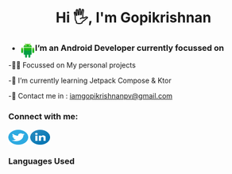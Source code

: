 <H1 align="center">Hi 🖐️, I'm Gopikrishnan</H1>
<ul>
<li>
<img align="left" src="https://raw.githubusercontent.com/goputtanz/goputtanz/main/images/android.svg" alt="icon" width="30px"/>
<H3>I’m an Android Developer currently focussed on</H3>
</li>
</ul>
-👨‍💻 Focussed on My personal projects

-🌱 I’m currently learning Jetpack Compose & Ktor

-🤙 Contact me in : iamgopikrishnanpv@gmail.com
<h3 align="left">Connect with me:</h3>
<p align="left">
<a href="https://twitter.com/Gopikrishnnpv" target="blank"><img align="center" src="https://raw.githubusercontent.com/goputtanz/goputtanz/main/images/twitter.svg" alt="gopi" height="30" width="40" /></a>
<a href="https://www.linkedin.com/in/gopi-krishnan" target="blank"><img align="center" src="https://raw.githubusercontent.com/goputtanz/goputtanz/main/images/linkedin.svg" alt="linkedin" height="30" width="40" /></a>
</p>
<H3>Languages Used</H3>
